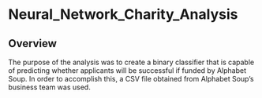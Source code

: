 # Neural_Network_Charity_Analysis

## Overview
The purpose of the analysis was to create a binary classifier that is capable of predicting whether applicants will be successful if funded by Alphabet Soup. In order to accomplish this, a CSV file obtained from Alphabet Soup’s business team was used. 
